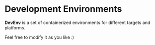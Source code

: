 # Development Environments

**DevEnv** is a set of containerized environments for different targets and platforms.

Feel free to modify it as you like :)
